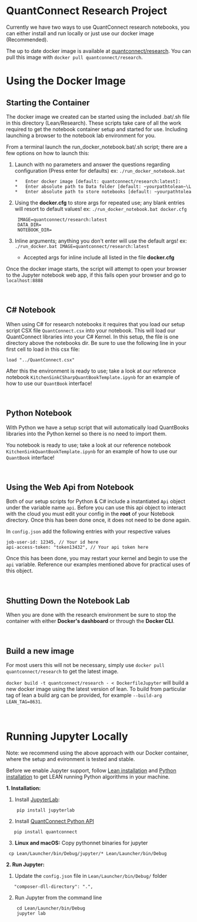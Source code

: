 ﻿QuantConnect Research Project
=============
Currently we have two ways to use QuantConnect research notebooks, you can either install and run locally or just use our docker image (Recommended).

The up to date docker image is available at [quantconnect/research](https://hub.docker.com/repository/docker/quantconnect/research). You can pull this image with `docker pull quantconnect/research`.




# Using the Docker Image

## Starting the Container
The docker image we created can be started using the included .bat/.sh file in this directory (Lean/Research). These scripts take care of all the work required to get the notebook container setup and started for use. Including launching a browser to the notebook lab environment for you.

From a terminal launch the run_docker_notebook.bat/.sh script; there are a few options on how to launch this:
 1. Launch with no parameters and answer the questions regarding configuration (Press enter for defaults) ex: `./run_docker_notebook.bat`
   
        *   Enter docker image [default: quantconnect/research:latest]:
        *   Enter absolute path to Data folder [default: ~yourpathtolean~\Lean\Data\]:
        *   Enter absolute path to store notebooks [default: ~yourpathtolean~\Lean\Research\Notebooks]:

 2. Using the **docker.cfg** to store args for repeated use; any blank entries will resort to default values! ex: `./run_docker_notebook.bat docker.cfg`
  
         IMAGE=quantconnect/research:latest
         DATA_DIR=
         NOTEBOOK_DIR=

 3. Inline arguments; anything you don't enter will use the default args! ex: `./run_docker.bat IMAGE=quantconnect/research:latest`
      *    Accepted args for inline include all listed in the file **docker.cfg**

Once the docker image starts, the script will attempt to open your browser to the Jupyter notebook web app, if this fails open your browser and go to `localhost:8888`

<br>

## C# Notebook
When using C# for research notebooks it requires that you load our setup script CSX file `QuantConnect.csx` into your notebook. This will load our QuantConnect libraries into your C# Kernel. In this setup, the file is one directory above the notebooks dir. Be sure to use the following line in your first cell to load in this csx file:

`load "../QuantConnect.csx"`

After this the environment is ready to use; take a look at our reference notebook `KitchenSinkCSharpQuantBookTemplate.ipynb` for an example of how to use our `QuantBook` interface!

<br>

## Python Notebook
With Python we have a setup script that will automatically load QuantBooks libraries into the Python kernel so there is no need to import them. 

You notebook is ready to use; take a look at our reference notebook `KitchenSinkQuantBookTemplate.ipynb` for an example of how to use our `QuantBook` interface!

<br>

## Using the Web Api from Notebook
Both of our setup scripts for Python & C# include a instantiated `Api` object under the variable name `api`. Before you can use this api object to interact with the cloud you must edit your config in the **root** of your Notebook directory. Once this has been done once, it does not need to be done again.

In `config.json` add the following entries with your respective values
```
job-user-id: 12345, // Your id here
api-access-token: "token13432", // Your api token here
```

Once this has been done, you may restart your kernel and begin to use the `api` variable. 
Reference our examples mentioned above for practical uses of this object.

<br>

## Shutting Down the Notebook Lab
When you are done with the research environment be sure to stop the container with either **Docker's dashboard** or through the **Docker CLI**.

<br>


## Build a new image
For most users this will not be necessary, simply use `docker pull quantconnect/research` to get the latest image.

`docker build -t quantconnect/research - < DockerfileJupyter` will build a new docker image using the latest version of lean. To build from particular tag of lean a build arg can be provided, for example `--build-arg LEAN_TAG=8631`.

<br>

# Running Jupyter Locally 
Note: we recommend using the above approach with our Docker container, where the setup and evironment is tested and stable.

Before we enable Jupyter support, follow [Lean installation](https://github.com/QuantConnect/Lean#installation-instructions)
and [Python installation](https://github.com/QuantConnect/Lean/tree/master/Algorithm.Python#quantconnect-python-algorithm-project) to get LEAN running Python algorithms in your machine. 

**1. Installation:**
   1. Install [JupyterLab](https://pypi.org/project/jupyterlab/):
```
    pip install jupyterlab
```
 2.  Install [QuantConnect Python API](https://pypi.python.org/pypi/quantconnect/0.1)
 ```
    pip install quantconnect
```
 3. **Linux and macOS:** Copy pythonnet binaries for jupyter
 ```
  cp Lean/Launcher/bin/Debug/jupyter/* Lean/Launcher/bin/Debug
 ```
**2. Run Jupyter:**
   1. Update the `config.json` file in `Lean/Launcher/bin/Debug/` folder
 ```
    "composer-dll-directory": ".",
 ```
   2. Run Jupyter from the command line
```
    cd Lean/Launcher/bin/Debug
    jupyter lab
```